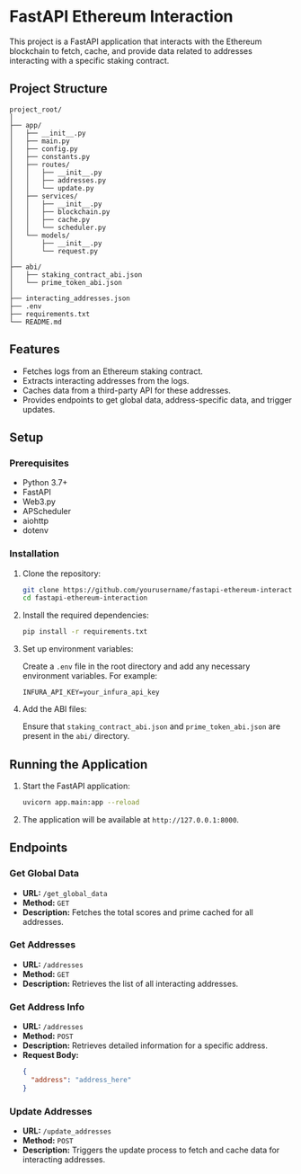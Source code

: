 
# FastAPI Ethereum Interaction

This project is a FastAPI application that interacts with the Ethereum blockchain to fetch, cache, and provide data related to addresses interacting with a specific staking contract.

## Project Structure

```
project_root/
│
├── app/
│   ├── __init__.py
│   ├── main.py
│   ├── config.py
│   ├── constants.py
│   ├── routes/
│   │   ├── __init__.py
│   │   ├── addresses.py
│   │   └── update.py
│   ├── services/
│   │   ├── __init__.py
│   │   ├── blockchain.py
│   │   ├── cache.py
│   │   └── scheduler.py
│   └── models/
│       ├── __init__.py
│       └── request.py
│
├── abi/
│   ├── staking_contract_abi.json
│   └── prime_token_abi.json
│
├── interacting_addresses.json
├── .env
├── requirements.txt
└── README.md
```

## Features

- Fetches logs from an Ethereum staking contract.
- Extracts interacting addresses from the logs.
- Caches data from a third-party API for these addresses.
- Provides endpoints to get global data, address-specific data, and trigger updates.

## Setup

### Prerequisites

- Python 3.7+
- FastAPI
- Web3.py
- APScheduler
- aiohttp
- dotenv

### Installation

1. Clone the repository:

   ```bash
   git clone https://github.com/yourusername/fastapi-ethereum-interaction.git
   cd fastapi-ethereum-interaction
   ```

2. Install the required dependencies:

   ```bash
   pip install -r requirements.txt
   ```

3. Set up environment variables:

   Create a `.env` file in the root directory and add any necessary environment variables. For example:

   ```env
   INFURA_API_KEY=your_infura_api_key
   ```

4. Add the ABI files:

   Ensure that `staking_contract_abi.json` and `prime_token_abi.json` are present in the `abi/` directory.

## Running the Application

1. Start the FastAPI application:

   ```bash
   uvicorn app.main:app --reload
   ```

2. The application will be available at `http://127.0.0.1:8000`.

## Endpoints

### Get Global Data

- **URL:** `/get_global_data`
- **Method:** `GET`
- **Description:** Fetches the total scores and prime cached for all addresses.

### Get Addresses

- **URL:** `/addresses`
- **Method:** `GET`
- **Description:** Retrieves the list of all interacting addresses.

### Get Address Info

- **URL:** `/addresses`
- **Method:** `POST`
- **Description:** Retrieves detailed information for a specific address.
- **Request Body:**
  ```json
  {
    "address": "address_here"
  }
  ```

### Update Addresses

- **URL:** `/update_addresses`
- **Method:** `POST`
- **Description:** Triggers the update process to fetch and cache data for interacting addresses.
